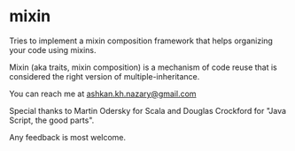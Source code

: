 mixin
=====

Tries to implement a mixin composition framework that helps organizing your code using mixins.

Mixin (aka traits, mixin composition) is a mechanism of code reuse that is considered the right version of multiple-inheritance.

You can reach me at ashkan.kh.nazary@gmail.com

Special thanks to Martin Odersky for Scala and Douglas Crockford for "Java Script, the good parts".

Any feedback is most welcome.